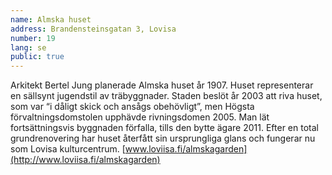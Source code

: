 ```yaml
---
name: Almska huset
address: Brandensteinsgatan 3, Lovisa
number: 19
lang: se
public: true
---
```

Arkitekt Bertel Jung planerade Almska huset år 1907. Huset representerar en sällsynt jugendstil av träbyggnader. Staden beslöt år 2003 att riva huset, som var “i dåligt skick och ansågs obehövligt”, men Högsta förvaltningsdomstolen upphävde rivningsdomen 2005. Man lät fortsättningsvis byggnaden förfalla, tills den bytte ägare 2011. Efter en total grundrenovering har huset återfått sin ursprungliga glans och fungerar nu som Lovisa kulturcentrum. [www.loviisa.fi/almskagarden](http://www.loviisa.fi/almskagarden)
